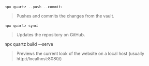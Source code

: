 `npx quartz --push --commit`: 
> Pushes and commits the changes from the vault.

`npx quartz sync`: 
> Updates the repository on GitHub.

npx quartz build --serve
> Previews the current look of the website on a local host (usually http://localhost:8080/)

